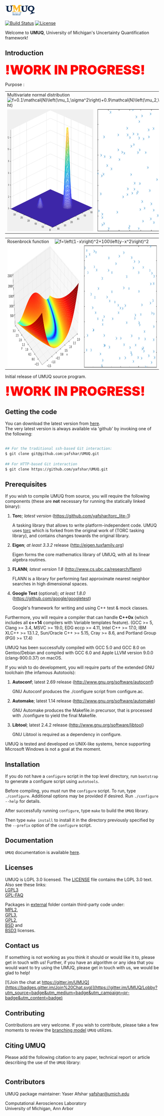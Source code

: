 <img src="./docs/umuq.png?raw=true" width="100">

[![Build Status](https://travis-ci.com/yafshar/UMUQ.svg?token=aY1dW9PfH9SMySdB6Pzy&branch=develop)](https://travis-ci.com/yafshar/UMUQ)
[![License](https://img.shields.io/badge/license-LGPL--3.0-blue.svg)](LICENSE)

Welcome to **UMUQ**, University of Michigan's Uncertainty Quantification framework!

Introduction
------------

<span style="font-size:300%; color:red; font-weight: 900;">!WORK IN PROGRESS!</span>

Purpose :

<table>
  <tr>
    <td colspan="2"> Multivariate normal distribution  &nbsp; &nbsp;
    <img src="https://latex.codecogs.com/svg.latex?&space;f=0.1\mathcal{N}\left(\mu_1,\sigma^2\right)+0.9\mathcal{N}\left(\mu_2,\sigma^2\right)" title="f=0.1\mathcal{N}\left(\mu_1,\sigma^2\right)+0.9\mathcal{N}\left(\mu_2,\sigma^2\right)" />
    </td>
</td>
  </tr>
  <tr>
    <td> <img src="./docs/two_Gaussian.png?raw=true" width="400" height="400"> </td>
    <td> <img src="./docs/two_Gaussian.gif?raw=true" width="400" height="400"> </td>
  </tr>
</table>

<table>
  <tr>
    <td colspan="2"> Rosenbrock function  &nbsp; &nbsp; <img src="https://latex.codecogs.com/svg.latex?&space;f=\left(1-x\right)^2+100\left(y-x^2\right)^2" title="f=\left(1-x\right)^2+100\left(y-x^2\right)^2" /> </td>
</td>
  </tr>
  <tr>
    <td> <img src="./docs/Rosenbrock.png?raw=true" width="400" height="400"> </td>
    <td> <img src="./docs/Rosenbrock.gif?raw=true" width="400" height="400"> </td>
  </tr>
</table>

Initial release of UMUQ source program.

<span style="font-size:300%; color:red; font-weight: 900;">!WORK IN PROGRESS!</span>

Getting the code
------------

You can download the latest version from [here](https://github.com/yafshar/UMUQ).<br>
The very latest version is always available via 'github' by invoking one of the following:

````bash

## For the traditional ssh-based Git interaction:
$ git clone git@github.com:yafshar/UMUQ.git

## For HTTP-based Git interaction
$ git clone https://github.com/yafshar/UMUQ.git

````

Prerequisites
------------

If you wish to compile UMUQ from source, you will require the following components (these are **not** necessary for running the statically linked binary):

1. **Torc**; _latest version_ (<https://github.com/yafshar/torc_lite-1>)

   A tasking library that allows to write platform-independent code.
   UMUQ uses [torc](https://github.com/yafshar/torc_lite-1) which is forked from the original work of (TORC tasking library), and contains changes towards the original library.

2. **Eigen**; _at least 3.3.2_ release (<http://eigen.tuxfamily.org>)

   Eigen forms the core mathematics library of UMUQ, with all its linear algebra routines.

3. **FLANN**; _latest version 1.8_ (<http://www.cs.ubc.ca/research/flann>)

   FLANN is a library for performing fast approximate nearest neighbor searches in high dimensional spaces.

4. **Google Test** (optional); _at least 1.8.0_ (<https://github.com/google/googletest>)

   Google's framework for writing and using C++ test & mock classes.

Furthermore, you will require a compiler that can handle **C++0x** (which includes all **c++14** compilers with Variable templates feature). 
(GCC >= 5, Clang >= 3.4, MSVC >= 19.0, EDG eccp >= 4.11, Intel C++ >= 17.0, IBM XLC++ >= 13.1.2, Sun/Oracle C++ >= 5.15, Cray >= 8.6, and Portland Group (PGI) >= 17.4)

UMUQ has been successfully compiled with GCC 5.0 and GCC 8.0 on Gentoo/Debian and compiled with GCC 6.0 and Apple LLVM version 9.0.0 (clang-900.0.37) on macOS.

If you wish to do development, you will require parts of the extended GNU toolchain (the infamous Autotools):

1. **Autoconf**; latest 2.69 release (<http://www.gnu.org/software/autoconf>)

   GNU Autoconf produces the ./configure script from configure.ac.

2. **Automake**; latest 1.14 release (<http://www.gnu.org/software/automake>)

   GNU Automake produces the Makefile.in precursor, that is processed with ./configure to yield the final Makefile.

3. **Libtool**; latest 2.4.2 release (<http://www.gnu.org/software/libtool>)

   GNU Libtool is required as a dependency in configure.

UMUQ is tested and developed on UNIX-like systems, hence supporting Microsoft Windows is not a goal at the moment.

Installation
------------

If you do not have a `configure` script in the top level directory, run `bootstrap` to generate a configure script using `autotools`.

Before compiling, you must run the `configure` script. To run, type `./configure`. Additional options may be provided if desired. Run `./configure --help` for details.

After successfully running `configure`, type `make` to build the `UMUQ` library.

Then type `make install` to install it in the directory previously specified by the `--prefix` option of the `configure` script.

Documentation
-------------

`UMUQ` documentation is available [here](https://github.com/yafshar/UMUQ).

Licenses
------------

UMUQ is LGPL 3.0 licensed. The [LICENSE](https://github.com/yafshar/UMUQ/blob/master/LICENSE) file contains the LGPL 3.0 text. Also see these links:<br>
    [LGPL3](https://www.gnu.org/licenses/lgpl-3.0.en.html)<br>
    [GPL-FAQ](https://www.gnu.org/licenses/gpl-faq.html)

Packages in [external](https://github.com/yafshar/UMUQ/tree/master/external) folder contain third-party code under:<br>
[MPL2](https://www.mozilla.org/en-US/MPL/2.0),<br>
[GPL3](https://www.gnu.org/licenses/gpl-3.0.html),<br>
[GPL2](https://www.gnu.org/licenses/gpl-2.0.html),<br>
[BSD](https://github.com/eigenteam/eigen-git-mirror/blob/72741bba73c97bdd1a16896ad3eed6934ea4ccb6/COPYING.BSD) and<br>
[BSD3](https://github.com/mariusmuja/flann/blob/f3a17cd3f94a0e9dd8f6a55bce11536c50d4fb24/COPYING) licenses.

Contact us
------------

If something is not working as you think it should or would like it to, please get in touch with us! Further, if you have an algorithm or any idea that you would want to try using the UMUQ, please get in touch with us, we would be glad to help!

[![Join the chat at https://gitter.im/UMUQ](https://badges.gitter.im/Join%20Chat.svg)](https://gitter.im/UMUQ/Lobby?utm_source=badge&utm_medium=badge&utm_campaign=pr-badge&utm_content=badge)

Contributing
------------

Contributions are very welcome.  If you wish to contribute, please take a few moments to review the [branching model](http://nvie.com/posts/a-successful-git-branching-model/) `UMUQ` utilizes.

Citing UMUQ
-------

Please add the following citation to any paper, technical report or article describing the use of the `UMUQ` library:

```bibtex

```

Contributors
------------

UMUQ package maintainer: Yaser Afshar <yafshar@umich.edu>

Computational Aerosciences Laboratory<br>
University of Michigan, Ann Arbor
